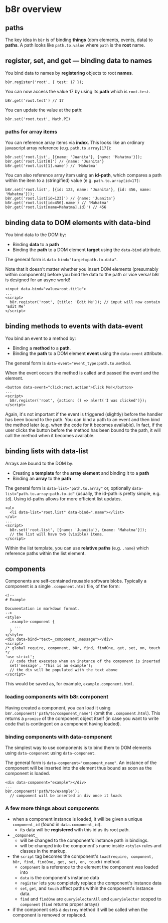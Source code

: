 # b8r overview

## paths

The key idea in `b8r` is of binding **things** (dom elements, events, data) to **paths**. A path looks like `path.to.value` where `path` is the **root** name.

## register, set, and get — binding data to names

You bind data to names by **registering** objects to root **names**.

```
b8r.register('root', { test: 17 });
```

You can now access the value 17 by using its **path** which is `root.test`.

```
b8r.get('root.test') // 17
```

You can update the value at the path:

```
b8r.set('root.test', Math.PI)
```

### paths for array items

You can reference array items via **index**. This looks like an ordinary javascript array reference (e.g. `path.to.array[17]`):

```
b8r.set('root.list', [{name: 'Juanita'}, {name: 'Mahatma'}]);
b8r.get('root.list[0]') // {name: 'Juanita'}
b8r.get('root.list[1].name') // 'Mahatma'
```

You can also reference array item using an **id-path**, which compares a path within the item to a (stringified) value (e.g. `path.to.array[id=17]`:

```
b8r.set('root.list', [{id: 123, name: 'Juanita'}, {id: 456, name: 'Mahatma'}]);
b8r.get('root.list[id=123]') // {name: 'Juanita'}
b8r.get('root.list[id=456].name') // 'Mahatma'
b8r.get('root.list[name=Mahatma].id)') // 456
```

## binding data to DOM elements with data-bind

You bind data to the DOM by:

- Binding **data** to a **path**
- Binding the **path** to a DOM element **target** using the `data-bind` attribute.

The general form is `data-bind="target=path.to.data"`.

Note that it doesn't matter whether you insert DOM elements (presumably within
components) before you bind the data to the path or vice versa! 
b8r is designed for an async world!

```
<input data-bind="value=root.title">
...
<script>
  b8r.register('root', {title: 'Edit Me'}); // input will now contain 'Edit Me'
</script>
```

## binding methods to events with data-event

You bind an event to a method by:

- Binding a **method**  to a **path**.
- Binding the **path** to a DOM element **event** using the `data-event` attribute.

The general form is `data-event="event_type:path.to.method`.

When the event occurs the method is called and passed the event and the element.

```
<button data-event="click:root.action">Click Me!</button>
...
<script>
  b8r.register('root', {action: () => alert('I was clicked')});
</script>
```

Again, it's not important if the event is triggered (slightly) before the handler has been bound to the path. You can bind a path to an event and then bind the method later (e.g. when the code for it becomes available). In fact, if the user clicks the button before the method has been bound to the path, it will call the method when it becomes available.

## binding lists with data-list

Arrays are bound to the DOM by:

- Creating a **template** for the **array element** and binding it to a **path**
- Binding an **array** to the **path**

The general form is `data-list="path.to.array"` or, optionally `data-list="path.to.array:path.to.id"` (usually, the id-path is pretty simple, e.g. `id`). Using id-paths allows for more efficient list updates.

```
<ul>
  <li data-list="root.list" data-bind=".name"></list>
</ul>
...
<script>
  b8r.set('root.list', [{name: 'Juanita'}, {name: 'Mahatma'}]);
  // the list will have two (visible) items.
</script>
```

Within the list template, you can use **relative paths** (e.g. `.name`) which reference paths within the list element.

## components

Components are self-contained reusable software blobs. Typically a component is a single `.component.html` file, of the form:

```
<!--
# Example

Documentation in markdown format.
-->
<style>
  .example-component {
    ...
  }
</style>
<div data-bind="text=_component_.message"></div>
<script>
/* global require, component, b8r, find, findOne, get, set, on, touch */
'use strict';
  // code that executes when an instance of the component is inserted
  set('message', 'This is an example');
  // the div will be populated with the text above
</script>
```

This would be saved as, for example, `example.component.html`.

### loading components with b8r.component

Having created a component, you can load it using `b8r.component('path/to/component_name')` (omit the `.component.html`). This returns a `promise` of the component object itself (in case you want to write code that is contingent on a component having loaded).

### binding components with data-component

The simplest way to use components is to bind them to DOM elements using `data-component` using `data-component`.

The general form is `data-component="component_name"`. An instance of the component will be inserted into the element thus bound as soon as the component is loaded.

```
<div data-component="example"></div>
...
b8r.component('path/to/example');
  // component will be inserted in div once it loads
```

### A few more things about components

- when a component instance is loaded, it will be given a unique `component_id` (found in `data.component_id`).
  - its data will be **registered** with this id as its root path.
- `_component_`
  - will be changed to the component's instance path in bindings.
  - will be changed into the component's name inside `<style>` rules and classes in the markup.
- the `script` tag becomes the component's `load(require, component, b8r, find, findOne, get, set, on, touch)` method.
  - `component` is a reference to the element the component was loaded into
  - `data` is the component's instance data
  - `register` lets you completely replace the component's instance data
  - `set`, `get`, and `touch` affect paths within the component's instance data.
  - `find` and `findOne` are `querySelectorAll` and `querySelector` scoped to `component` (`find` returns proper arrays)
- if the component sets a `destroy` method it will be called when the component is removed or replaced.
